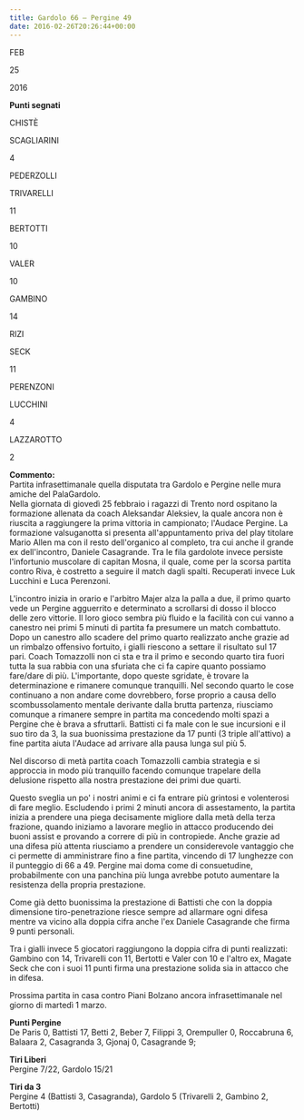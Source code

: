 ```yaml
---
title: Gardolo 66 – Pergine 49
date: 2016-02-26T20:26:44+00:00
---
```

FEB

25

2016

**Punti segnati**

CHISTÈ

SCAGLIARINI

4

PEDERZOLLI

TRIVARELLI

11

BERTOTTI

10

VALER

10

GAMBINO

14

RIZI

SECK

11

PERENZONI

LUCCHINI

4

LAZZAROTTO

2

**Commento:**  
Partita infrasettimanale quella disputata tra Gardolo e Pergine nelle mura amiche del PalaGardolo.  
Nella giornata di giovedì 25 febbraio i ragazzi di Trento nord ospitano la formazione allenata da coach Aleksandar Aleksiev, la quale ancora non è riuscita a raggiungere la prima vittoria in campionato; l'Audace Pergine. La formazione valsuganotta si presenta all'appuntamento priva del play titolare Mario Allen ma con il resto dell'organico al completo, tra cui anche il grande ex dell'incontro, Daniele Casagrande. Tra le fila gardolote invece persiste l'infortunio muscolare di capitan Mosna, il quale, come per la scorsa partita contro Riva, è costretto a seguire il match dagli spalti. Recuperati invece Luk Lucchini e Luca Perenzoni.

L'incontro inizia in orario e l'arbitro Majer alza la palla a due, il primo quarto vede un Pergine agguerrito e determinato a scrollarsi di dosso il blocco delle zero vittorie. Il loro gioco sembra più fluido e la facilità con cui vanno a canestro nei primi 5 minuti di partita fa presumere un match combattuto. Dopo un canestro allo scadere del primo quarto realizzato anche grazie ad un rimbalzo offensivo fortuito, i gialli riescono a settare il risultato sul 17 pari. Coach Tomazzolli non ci sta e tra il primo e secondo quarto tira fuori tutta la sua rabbia con una sfuriata che ci fa capire quanto possiamo fare/dare di più. L'importante, dopo queste sgridate, è trovare la determinazione e rimanere comunque tranquilli. Nel secondo quarto le cose continuano a non andare come dovrebbero, forse proprio a causa dello scombussolamento mentale derivante dalla brutta partenza, riusciamo comunque a rimanere sempre in partita ma concedendo molti spazi a Pergine che è brava a sfruttarli. Battisti ci fa male con le sue incursioni e il suo tiro da 3, la sua buonissima prestazione da 17 punti (3 triple all'attivo) a fine partita aiuta l'Audace ad arrivare alla pausa lunga sul più 5.

Nel discorso di metà partita coach Tomazzolli cambia strategia e si approccia in modo più tranquillo facendo comunque trapelare della delusione rispetto alla nostra prestazione dei primi due quarti.

Questo sveglia un po' i nostri animi e ci fa entrare più grintosi e volenterosi di fare meglio. Escludendo i primi 2 minuti ancora di assestamento, la partita inizia a prendere una piega decisamente migliore dalla metà della terza frazione, quando iniziamo a lavorare meglio in attacco producendo dei buoni assist e provando a correre di più in contropiede. Anche grazie ad una difesa più attenta riusciamo a prendere un considerevole vantaggio che ci permette di amministrare fino a fine partita, vincendo di 17 lunghezze con il punteggio di 66 a 49. Pergine mai doma come di consuetudine, probabilmente con una panchina più lunga avrebbe potuto aumentare la resistenza della propria prestazione.

Come già detto buonissima la prestazione di Battisti che con la doppia dimensione tiro-penetrazione riesce sempre ad allarmare ogni difesa mentre va vicino alla doppia cifra anche l'ex Daniele Casagrande che firma 9 punti personali.

Tra i gialli invece 5 giocatori raggiungono la doppia cifra di punti realizzati: Gambino con 14, Trivarelli con 11, Bertotti e Valer con 10 e l'altro ex, Magate Seck che con i suoi 11 punti firma una prestazione solida sia in attacco che in difesa.

Prossima partita in casa contro Piani Bolzano ancora infrasettimanale nel giorno di martedì 1 marzo.

**Punti Pergine**  
De Paris 0, Battisti 17, Betti 2, Beber 7, Filippi 3, Orempuller 0, Roccabruna 6, Balaara 2, Casagranda 3, Gjonaj 0, Casagrande 9;

**Tiri Liberi**  
Pergine 7/22, Gardolo 15/21

**Tiri da 3**  
Pergine 4 (Battisti 3, Casagranda), Gardolo 5 (Trivarelli 2, Gambino 2, Bertotti)